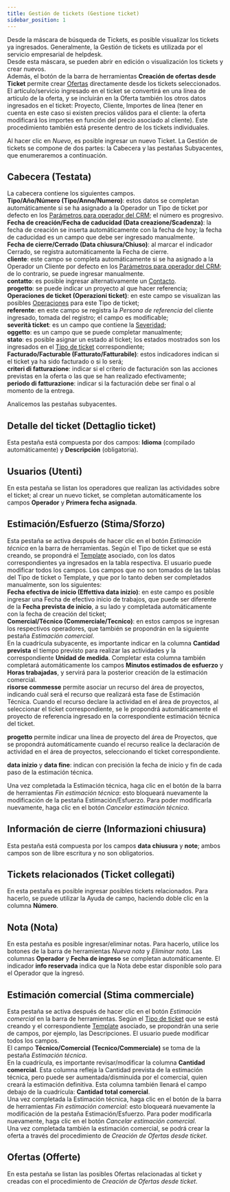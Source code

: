 ```yaml
---
title: Gestión de tickets (Gestione ticket)
sidebar_position: 1
---
```


Desde la máscara de búsqueda de Tickets, es posible visualizar los tickets ya ingresados. Generalmente, la Gestión de tickets es utilizada por el servicio empresarial de helpdesk.  
Desde esta máscara, se pueden abrir en edición o visualización los tickets y crear nuevos.  
Además, el botón de la barra de herramientas **Creación de ofertas desde Ticket** permite crear [Ofertas](/docs/sales/offers/insert-offer) directamente desde los tickets seleccionados. El artículo/servicio ingresado en el ticket se convertirá en una línea de artículo de la oferta, y se incluirán en la Oferta también los otros datos ingresados en el ticket: Proyecto, Cliente, Importes de línea (tener en cuenta en este caso si existen precios válidos para el cliente: la oferta modificará los importes en función del precio asociado al cliente). Este procedimiento también está presente dentro de los tickets individuales.  

Al hacer clic en *Nuevo*, es posible ingresar un nuevo Ticket. La Gestión de tickets se compone de dos partes: la Cabecera y las pestañas Subyacentes, que enumeraremos a continuación.  

## Cabecera (Testata)  

La cabecera contiene los siguientes campos.  
**Tipo/Año/Número (Tipo/Anno/Numero)**: estos datos se completan automáticamente si se ha asignado a la Operador un Tipo de ticket por defecto en los [Parámetros para operador del CRM](/docs/configurations/parameters/crm/ticket-parameters); el número es progresivo.   
**Fecha de creación/Fecha de caducidad (Data creazione/Scadenza)**: la fecha de creación se inserta automáticamente con la fecha de hoy; la fecha de caducidad es un campo que debe ser ingresado manualmente.  
**Fecha de cierre/Cerrado (Data chiusura/Chiuso)**: al marcar el indicador Cerrado, se registra automáticamente la Fecha de cierre.  
**cliente**: este campo se completa automáticamente si se ha asignado a la Operador un Cliente por defecto en los [Parámetros para operador del CRM](/docs/configurations/parameters/crm/ticket-parameters); de lo contrario, se puede ingresar manualmente.  
**contatto**: es posible ingresar alternativamente un [Contacto](/docs/crm/home-crm/contacts/new-contact).  
**progetto**: se puede indicar un proyecto al que hacer referencia;  
**Operaciones de ticket (Operazioni ticket)**: en este campo se visualizan las posibles [Operaciones](/docs/configurations/tables/crm/tickets/operations) para este Tipo de ticket;  
**referente**: en este campo se registra la *Persona de referencia* del cliente ingresado, tomada del registro; el campo es modificable;  
**severità ticket**: es un campo que contiene la [Severidad](/docs/configurations/tables/crm/tickets/severity);  
**oggetto**: es un campo que se puede completar manualmente;  
**stato**: es posible asignar un estado al ticket; los estados mostrados son los ingresados en el [Tipo de ticket](/docs/configurations/tables/crm/tickets/ticket-type) correspondiente;  
**Facturado/Facturable (Fatturato/Fatturabile)**: estos indicadores indican si el ticket ya ha sido facturado o si lo será;  
**criteri di fatturazione**: indicar si el criterio de facturación son las acciones previstas en la oferta o las que se han realizado efectivamente;  
**periodo di fatturazione**: indicar si la facturación debe ser final o al momento de la entrega.  

Analicemos las pestañas subyacentes.  

## Detalle del ticket (Dettaglio ticket)

Esta pestaña está compuesta por dos campos: **Idioma** (compilado automáticamente) y **Descripción** (obligatoria).  

## Usuarios (Utenti)

En esta pestaña se listan los operadores que realizan las actividades sobre el ticket; al crear un nuevo ticket, se completan automáticamente los campos **Operador** y **Primera fecha asignada**.  

## Estimación/Esfuerzo (Stima/Sforzo)

Esta pestaña se activa después de hacer clic en el botón *Estimación técnica* en la barra de herramientas. Según el Tipo de ticket que se está creando, se propondrá el [Template](/docs/configurations/tables/crm/tickets/template-ticket) asociado, con los datos correspondientes ya ingresados en la tabla respectiva. El usuario puede modificar todos los campos. Los campos que no son tomados de las tablas del Tipo de ticket o Template, y que por lo tanto deben ser completados manualmente, son los siguientes:  
**Fecha efectiva de inicio (Effettiva data inizio)**: en este campo es posible ingresar una Fecha de efectivo inicio de trabajos, que puede ser diferente de la **Fecha prevista de inicio**, a su lado y completada automáticamente con la fecha de creación del ticket;  
**Comercial/Técnico (Commerciale/Tecnico)**: en estos campos se ingresan los respectivos operadores, que también se propondrán en la siguiente pestaña *Estimación comercial*.  
En la cuadrícula subyacente, es importante indicar en la columna **Cantidad prevista** el tiempo previsto para realizar las actividades y la correspondiente **Unidad de medida**. Completar esta columna también completará automáticamente los campos **Minutos estimados de esfuerzo** y **Horas trabajadas**, y servirá para la posterior creación de la estimación comercial.  
**risorse commesse** permite asociar un recurso del área de proyectos, indicando cuál será el recurso que realizará esta fase de Estimación Técnica. 
Cuando el recurso declare la actividad en el área de proyectos, al seleccionar el ticket correspondiente, se le propondrá automáticamente el proyecto de referencia ingresado en la correspondiente estimación técnica del ticket.

**progetto** permite indicar una línea de proyecto del área de Proyectos, que se propondrá automáticamente cuando el recurso realice la declaración de actividad en el área de proyectos, seleccionando el ticket correspondiente.

**data inizio** y **data fine**: indican con precisión la fecha de inicio y fin de cada paso de la estimación técnica. 

Una vez completada la Estimación técnica, haga clic en el botón de la barra de herramientas *Fin estimación técnica*: esto bloqueará nuevamente la modificación de la pestaña Estimación/Esfuerzo. Para poder modificarla nuevamente, haga clic en el botón *Cancelar estimación técnica*.  

## Información de cierre (Informazioni chiusura)

Esta pestaña está compuesta por los campos **data chiusura** y **note**; ambos campos son de libre escritura y no son obligatorios.  

## Tickets relacionados (Ticket collegati)

En esta pestaña es posible ingresar posibles tickets relacionados. Para hacerlo, se puede utilizar la Ayuda de campo, haciendo doble clic en la columna **Número**.  

## Nota (Nota)

En esta pestaña es posible ingresar/eliminar notas. Para hacerlo, utilice los botones de la barra de herramientas *Nueva nota* y *Eliminar nota*. Las columnas **Operador** y **Fecha de ingreso** se completan automáticamente. El indicador **info reservada** indica que la Nota debe estar disponible solo para el Operador que la ingresó.  

## Estimación comercial (Stima commerciale)

Esta pestaña se activa después de hacer clic en el botón *Estimación comercial* en la barra de herramientas. Según el [Tipo de ticket](/docs/configurations/tables/crm/tickets/ticket-type) que se está creando y el correspondiente [Template](/docs/configurations/tables/crm/tickets/template-ticket) asociado, se propondrán una serie de campos, por ejemplo, las Descripciones. El usuario puede modificar todos los campos.  
El campo **Técnico/Comercial (Tecnico/Commerciale)** se toma de la pestaña *Estimación técnica*.  
En la cuadrícula, es importante revisar/modificar la columna **Cantidad comercial**. Esta columna refleja la Cantidad prevista de la estimación técnica, pero puede ser aumentada/disminuida por el comercial, quien creará la estimación definitiva. Esta columna también llenará el campo debajo de la cuadrícula: **Cantidad total comercial**.  
Una vez completada la Estimación técnica, haga clic en el botón de la barra de herramientas *Fin estimación comercial*: esto bloqueará nuevamente la modificación de la pestaña Estimación/Esfuerzo. Para poder modificarla nuevamente, haga clic en el botón *Cancelar estimación comercial*.  
Una vez completada también la estimación comercial, se podrá crear la oferta a través del procedimiento de *Creación de Ofertas desde ticket*.  

## Ofertas (Offerte)

En esta pestaña se listan las posibles Ofertas relacionadas al ticket y creadas con el procedimiento de *Creación de Ofertas desde ticket*.